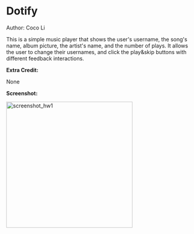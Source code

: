 # Dotify
Author: Coco Li

This is a simple music player that shows the user's username, the song's name, album picture, the artist's name, and the number of plays. It allows the user to change their usernames, and click the play&skip buttons with different feedback interactions.

**Extra Credit:**

None

**Screenshot:**

<img width="336" alt="screenshot_hw1" src="https://user-images.githubusercontent.com/35278691/114250450-54ce8500-99d0-11eb-8ff1-935c0a316746.png">


